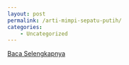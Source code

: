 ```yaml
---
layout: post
permalink: /arti-mimpi-sepatu-putih/
categories:
    - Uncategorized
---
```


[Baca Selengkapnya](/09)